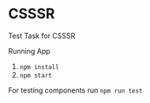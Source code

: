 # CSSSR
Test Task for CSSSR 

Running App 
1) `npm install` 
2) `npm start` 

For testing components run `npm run test`